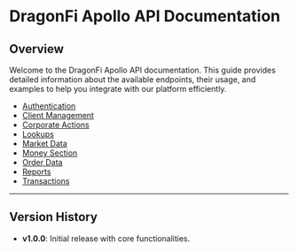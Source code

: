 # DragonFi Apollo API Documentation

## Overview
Welcome to the DragonFi Apollo API documentation. This guide provides detailed information about the available endpoints, their usage, and examples to help you integrate with our platform efficiently.

- [Authentication](authentication.md)
- [Client Management](client-management.md)
- [Corporate Actions](corporate-actions.md)
- [Lookups](lookups.md)
- [Market Data](market-data.md)
- [Money Section](money.md)
- [Order Data](order-data.md)
- [Reports](reports.md)
- [Transactions](transactions.md)

---

## Version History
- **v1.0.0**: Initial release with core functionalities.
